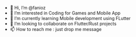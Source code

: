 - 👋 Hi, I’m @fanioz
- 👀 I’m interested in Coding for Games and Mobile App
- 🌱 I’m currently learning Mobile development using FLutter
- 💞️ I’m looking to collaborate on Flutter/Rust projects
- 📫 How to reach me : just drop me message

<!---
fanioz/fanioz is a ✨ special ✨ repository because its `README.md` (this file) appears on your GitHub profile.
You can click the Preview link to take a look at your changes.
--->
